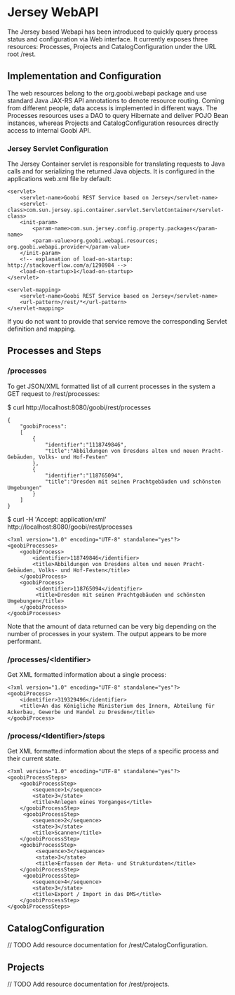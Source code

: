 Jersey WebAPI
=============

The Jersey based Webapi has been introduced to quickly query process status and
configuration via Web interface. It currently exposes three resources:
Processes, Projects and CatalogConfiguration under the URL root /rest.

Implementation and Configuration
--------------------------------

The web resources belong to the org.goobi.webapi package and use standard Java
JAX-RS API annotations to denote resource routing. Coming from different people,
data access is implemented in different ways. The Processes resources uses a DAO
to query Hibernate and deliver POJO Bean instances, whereas Projects and
CatalogConfiguration resources directly access to internal Goobi API.

### Jersey Servlet Configuration

The Jersey Container servlet is responsible for translating requests to Java
calls and for serializing the returned Java objects. It is configured in the
applications web.xml file by default:

 	<servlet>
        <servlet-name>Goobi REST Service based on Jersey</servlet-name>
        <servlet-class>com.sun.jersey.spi.container.servlet.ServletContainer</servlet-class>
        <init-param>
            <param-name>com.sun.jersey.config.property.packages</param-name>
            <param-value>org.goobi.webapi.resources; org.goobi.webapi.provider</param-value>
        </init-param>
        <!-- explanation of load-on-startup: http://stackoverflow.com/a/1298984 -->
        <load-on-startup>1</load-on-startup>
    </servlet>

    <servlet-mapping>
        <servlet-name>Goobi REST Service based on Jersey</servlet-name>
        <url-pattern>/rest/*</url-pattern>
    </servlet-mapping>

If you do not want to provide that service remove the corresponding Servlet definition
and mapping.

Processes and Steps
-------------------

### /processes

To get JSON/XML formatted list of all current processes in the system a GET
request to /rest/processes:

$ curl http://localhost:8080/goobi/rest/processes

    {
        "goobiProcess":
        [ 
            {
                "identifier":"1118749846",
                "title":"Abbildungen von Dresdens alten und neuen Pracht-Gebäuden, Volks- und Hof-Festen"
            },
            {
                "identifier":"118765094",
                "title":"Dresden mit seinen Prachtgebäuden und schönsten Umgebungen" 
            }
        ]
    }

$ curl -H 'Accept: application/xml' http://localhost:8080/goobi/rest/processes

    <?xml version="1.0" encoding="UTF-8" standalone="yes"?> 
    <goobiProcesses>
        <goobiProcess>
            <identifier>118749846</identifier>
            <title>Abbildungen von Dresdens alten und neuen Pracht-Gebäuden, Volks- und Hof-Festen</title>
        </goobiProcess>
        <goobiProcess>
             <identifier>118765094</identifier>
             <title>Dresden mit seinen Prachtgebäuden und schönsten Umgebungen</title>
        </goobiProcess>
    </goobiProcesses>

Note that the amount of data returned can be very big depending on the number of
processes in your system. The output appears to be more performant.

### /processes/\<Identifier\>
Get XML formatted information about a single process:

    <?xml version="1.0" encoding="UTF-8" standalone="yes"?>
    <goobiProcess>
        <identifier>319329496</identifier>
        <title>An das Königliche Ministerium des Innern, Abteilung für Ackerbau, Gewerbe und Handel zu Dresden</title>
    </goobiProcess>

### /process/\<Identifier\>/steps
Get XML formatted information about the steps of a specific process and their current state.

    <?xml version="1.0" encoding="UTF-8" standalone="yes"?>
    <goobiProcessSteps>
        <goobiProcessStep>
            <sequence>1</sequence>
            <state>3</state>
            <title>Anlegen eines Vorganges</title>
        </goobiProcessStep>
         <goobiProcessStep>
            <sequence>2</sequence>
            <state>3</state>
            <title>Scannen</title> 
        </goobiProcessStep>
        <goobiProcessStep>
             <sequence>3</sequence>
             <state>3</state>
             <title>Erfassen der Meta- und Strukturdaten</title>
        </goobiProcessStep>
         <goobiProcessStep>
            <sequence>4</sequence>
            <state>3</state>
            <title>Export / Import in das DMS</title>
        </goobiProcessStep>
    </goobiProcessSteps>

CatalogConfiguration
--------------------

// TODO Add resource documentation for /rest/CatalogConfiguration.

Projects
--------

// TODO Add resource documentation for /rest/projects.

